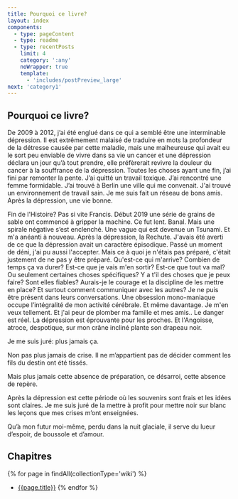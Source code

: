 ```yaml
---
title: Pourquoi ce livre?
layout: index
components:
  - type: pageContent
  - type: readme
  - type: recentPosts
    limit: 4
    category: ':any'
    noWrapper: true
    template:
      - 'includes/postPreview_large'
next: 'category1'
---
```


## Pourquoi ce livre?

De 2009 à 2012, j’ai été englué dans ce qui a semblé être une interminable dépression.
Il est extrêmement malaisé de traduire en mots la profondeur de la détresse causée par cette maladie, mais une malheureuse qui avait eu le sort peu enviable de vivre dans sa vie un cancer et une dépression déclara un jour qu’à tout prendre, elle préfèrerait revivre la douleur du cancer à la souffrance de la dépression.
Toutes les choses ayant une fin, j’ai fini par remonter la pente. J’ai quitté un travail toxique. J’ai rencontré une femme formidable. J’ai trouvé à Berlin une ville qui me convenait. J'ai trouvé un environnement de travail sain. Je me suis fait un réseau de bons amis. Après la dépression, une vie bonne.

Fin de l'Histoire? Pas si vite Francis. Début 2019 une série de grains de sable ont commencé à gripper la machine. Ce fut lent. Banal. Mais une spirale négative s’est enclenché. Une vague qui est devenue un Tsunami. Et m'a anéanti à nouveau. Après la dépression, la Rechute.
J'avais été averti de ce que la dépression avait un caractère épisodique. Passé un moment de déni, j'ai pu aussi l'accepter. Mais ce à quoi je n'étais pas préparé, c'était justement de ne pas y être préparé.
Qu'est-ce qui m'arrive? Combien de temps ça va durer? Est-ce que je vais m'en sortir? Est-ce que tout va mal? Ou seulement certaines choses spécifiques? Y a t'il des choses que je peux faire? Sont elles fiables? Aurais-je le courage et la discipline de les mettre en place?
Et surtout comment communiquer avec les autres? Je ne puis être présent dans leurs conversations. Une obsession mono-maniaque occupe l’intégralité de mon activité cérébrale. Et même davantage. Je m'en veux tellement. Et j'ai peur de plomber ma famille et mes amis.. Le danger est réel. La dépression est éprouvante pour les proches. 
Et l'Angoisse, atroce, despotique, sur mon crâne incliné plante son drapeau noir.
 
 
Je me suis juré: plus jamais ça.

Non pas plus jamais de crise. Il ne m’appartient pas de décider comment les fils du destin ont été tissés. 

Mais plus jamais cette absence de préparation, ce désarroi, cette absence de repère. 

Après la dépression est cette période où les souvenirs sont frais et les idées sont claires. Je me suis juré de la mettre à profit pour mettre noir sur blanc les leçons que mes crises m’ont enseignées.

Qu’à mon futur moi-même, perdu dans la nuit glaciale, il serve du lueur d’espoir, de boussole et d’amour.



## Chapitres

{% for page in findAll(collectionType='wiki') %}
- [{{page.title}}]({{page.link}})
{% endfor %}
